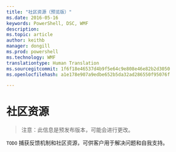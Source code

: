 ```yaml
---
title: "社区资源（预览版）"
ms.date: 2016-05-16
keywords: PowerShell, DSC, WMF
description: 
ms.topic: article
author: keithb
manager: dongill
ms.prod: powershell
ms.technology: WMF
translationtype: Human Translation
ms.sourcegitcommit: 1f6f18e46537d4b9f5e64c9e808e46e82b2d3050
ms.openlocfilehash: a1e178e907a9edbe652b5da32ad286550f95076f

---
```


# 社区资源 #
> 注意：此信息是预发布版本，可能会进行更改。


`TODO` 捕获反馈机制和社区资源，可供客户用于解决问题和自我支持。



<!--HONumber=Jul16_HO1-->


